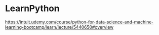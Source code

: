 # LearnPython
https://intuit.udemy.com/course/python-for-data-science-and-machine-learning-bootcamp/learn/lecture/5440650#overview
